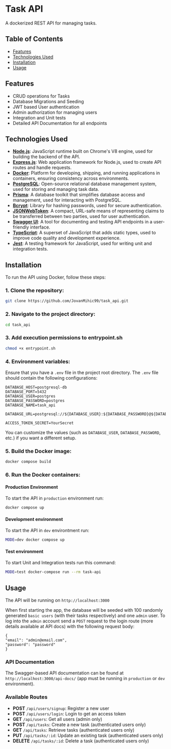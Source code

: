 # Task API

A dockerized REST API for managing tasks.

## Table of Contents

- [Features](#features)
- [Technologies Used](#technologies-used)
- [Installation](#installation)
- [Usage](#usage)

## Features

- CRUD operations for Tasks
- Database Migrations and Seeding
- JWT based User authentication
- Admin authorization for managing users
- Integration and Unit tests
- Detailed API Documentation for all endpoints

## Technologies Used

- **[Node.js](https://nodejs.org/)**: JavaScript runtime built on Chrome's V8 engine, used for building the backend of the API.
- **[Express.js](https://expressjs.com/)**: Web application framework for Node.js, used to create API routes and handle requests.
- **[Docker](https://www.docker.com/)**: Platform for developing, shipping, and running applications in containers, ensuring consistency across environments.
- **[PostgreSQL](https://www.postgresql.org/)**: Open-source relational database management system, used for storing and managing task data.
- **[Prisma](https://www.prisma.io/)**: A database toolkit that simplifies database access and management, used for interacting with PostgreSQL.
- **[Bcrypt](https://www.npmjs.com/package/bcrypt)**: Library for hashing passwords, used for secure authentication.
- **[JSONWebToken](https://jwt.io/)**: A compact, URL-safe means of representing claims to be transferred between two parties, used for user authentication.
- **[Swagger UI](https://swagger.io/tools/swagger-ui/)**: A tool for documenting and testing API endpoints in a user-friendly interface.
- **[TypeScript](https://www.typescriptlang.org/)**: A superset of JavaScript that adds static types, used to improve code quality and development experience.
- **[Jest](https://jestjs.io/)**: A testing framework for JavaScript, used for writing unit and integration tests.



## Installation

To run the API using Docker, follow these steps:

### 1. Clone the repository:

```bash
git clone https://github.com/JovanMihic99/task_api.git
```

### 2. Navigate to the project directory:

```bash
cd task_api
```
### 3. Add execution permissions to entrypoint.sh
```bash
chmod +x entrypoint.sh
```
### 4. Environment variables:

Ensure that you have a `.env` file in the project root directory. The `.env` file should contain the following configurations:

```env
DATABASE_HOST=postgresql-db
DATABASE_PORT=5432
DATABASE_USER=postgres
DATABASE_PASSWORD=postgres
DATABASE_NAME=task_api

DATABASE_URL=postgresql://${DATABASE_USER}:${DATABASE_PASSWORD}@${DATABASE_HOST}:${DATABASE_PORT}/${DATABASE_NAME}

ACCESS_TOKEN_SECRET=YourSecret
```

You can customize the values (such as `DATABASE_USER`, `DATABASE_PASSWORD`, etc.) if you want a different setup.

### 5. Build the Docker image:

```bash
docker compose build
```

### 6. Run the Docker containers:
#### Production Environment
To start the API in `production` environment run:
```bash
docker compose up 
```
#### Development environment
To start the API in `dev` environtment run:
```bash
MODE=dev docker compose up 
```

#### Test environment
To start Unit and Integration tests run this command: 
```bash
MODE=test docker-compose run --rm task-api
```

## Usage

The API will be running on `http://localhost:3000`

When first starting the app, the database will be seeded with 100 randomly generated `basic users` (with their tasks respectively) and one `admin` user.
To log into the `admin` account send a `POST` request to the login route (more details available at API docs) with the following request body: 
```
{
"email": "admin@email.com",
"password": "password" 
}
```

### API Documentation

The Swagger-based API documentation can be found at `http://localhost:3000/api-docs/` (app must be running in `production` or `dev` environment).

### Available Routes

- **POST** `/api/users/signup`: Register a new user
- **POST** `/api/users/login`: Login to get an access token
- **GET** `/api/users`: Get all users (admin only)
- **POST** `/api/tasks`: Create a new task (authenticated users only)
- **GET** `/api/tasks`: Retrieve tasks (authenticated users only)
- **PUT** `/api/tasks/:id`: Update an existing task (authenticated users only)
- **DELETE** `/api/tasks/:id`: Delete a task (authenticated users only)
